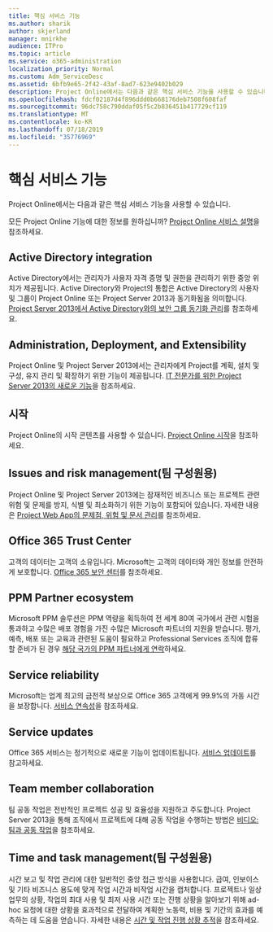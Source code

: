 ```yaml
---
title: 핵심 서비스 기능
ms.author: sharik
author: skjerland
manager: mnirkhe
audience: ITPro
ms.topic: article
ms.service: o365-administration
localization_priority: Normal
ms.custom: Adm_ServiceDesc
ms.assetid: 6bfb9e65-2f42-43af-8ad7-623e9402b029
description: Project Online에서는 다음과 같은 핵심 서비스 기능을 사용할 수 있습니다.
ms.openlocfilehash: fdcf02187d4f896ddd0b668176deb7508f608faf
ms.sourcegitcommit: 96dc758c790ddaf05f5c2b836451b417729cf119
ms.translationtype: MT
ms.contentlocale: ko-KR
ms.lasthandoff: 07/18/2019
ms.locfileid: "35776969"
---
```

# <a name="core-services-functionality"></a>핵심 서비스 기능

Project Online에서는 다음과 같은 핵심 서비스 기능을 사용할 수 있습니다.
  
모든 Project Online 기능에 대한 정보를 원하십니까? [Project Online 서비스 설명](project-online-service-description.md)을 참조하세요.
  
## <a name="active-directory-integration"></a>Active Directory integration
<a name="bkmk_AD_Integration"> </a>

Active Directory에서는 관리자가 사용자 자격 증명 및 권한을 관리하기 위한 중앙 위치가 제공됩니다. Active Directory와 Project의 통합은 Active Directory의 사용자 및 그룹이 Project Online 또는 Project Server 2013과 동기화됨을 의미합니다. [Project Server 2013에서 Active Directory와의 보안 그룹 동기화 관리](https://go.microsoft.com/fwlink/p/?LinkId=402631)를 참조하세요.
  
## <a name="administration-deployment-and-extensibility"></a>Administration, Deployment, and Extensibility
<a name="bkmk_AdministrationDeploymentExtensibility"> </a>

Project Online 및 Project Server 2013에서는 관리자에게 Project를 계획, 설치 및 구성, 유지 관리 및 확장하기 위한 기능이 제공됩니다. [IT 전문가를 위한 Project Server 2013의 새로운 기능](https://go.microsoft.com/fwlink/p/?LinkId=272017)을 참조하세요.
  
## <a name="getting-started"></a>시작
<a name="bkmk_GettingStarted"> </a>

Project Online의 시작 콘텐츠를 사용할 수 있습니다. [Project Online 시작](https://support.office.com/en-us/article/Get-started-with-Project-Online-E3E5F64F-ADA5-4F9D-A578-130B2D4E5F11?ui=en-US&amp;rs=en-US&amp;ad=US)을 참조하세요.
  
## <a name="issues-and-risk-management-for-team-members"></a>Issues and risk management(팀 구성원용)
<a name="bkmk_IssuesRiskManagement"> </a>

Project Online 및 Project Server 2013에는 잠재적인 비즈니스 또는 프로젝트 관련 위험 및 문제를 방지, 식별 및 최소화하기 위한 기능이 포함되어 있습니다. 자세한 내용은 [Project Web App의 문제점, 위험 및 문서 관리](https://go.microsoft.com/fwlink/?LinkId=402634)를 참조하세요.
  
## <a name="office-365-trust-center"></a>Office 365 Trust Center
<a name="bkmk_Office365TrustCenter"> </a>

고객의 데이터는 고객의 소유입니다. Microsoft는 고객의 데이터와 개인 정보를 안전하게 보호합니다. [Office 365 보안 센터](https://go.microsoft.com/fwlink/?LinkId=402637)를 참조하세요.
  
## <a name="ppm-partner-ecosystem"></a>PPM Partner ecosystem
<a name="bkmk_ProjectPortfolioManagementPartner"> </a>

Microsoft PPM 솔루션은 PPM 역량을 획득하여 전 세계 80여 국가에서 관련 시험을 통과하고 수많은 배포 경험을 가진 수많은 Microsoft 파트너의 지원을 받습니다. 평가, 예측, 배포 또는 교육과 관련된 도움이 필요하고 Professional Services 조직에 합류할 준비가 된 경우 [해당 국가의 PPM 파트너에게 연락](https://go.microsoft.com/fwlink/p/?LinkId=272646)하세요.
  
## <a name="service-reliability"></a>Service reliability
<a name="bkmk_ServiceReliability"> </a>

Microsoft는 업계 최고의 금전적 보상으로 Office 365 고객에게 99.9%의 가동 시간을 보장합니다. [서비스 연속성](https://go.microsoft.com/fwlink/?LinkId=402653)을 참조하세요.
  
## <a name="service-updates"></a>Service updates
<a name="bkmk_Serviceupdates"> </a>

Office 365 서비스는 정기적으로 새로운 기능이 업데이트됩니다. [서비스 업데이트](../office-365-platform-service-description/service-updates.md)를 참고하세요.
  
## <a name="team-member-collaboration"></a>Team member collaboration
<a name="bkbmk_TeamMemberCollaboration"> </a>

팀 공동 작업은 전반적인 프로젝트 성공 및 효율성을 지원하고 주도합니다. Project Server 2013을 통해 조직에서 프로젝트에 대해 공동 작업을 수행하는 방법은 [비디오: 팀과 공동 작업](https://go.microsoft.com/fwlink/?LinkId=402628)을 참조하세요.
  
## <a name="time-and-task-management-for-team-members"></a>Time and task management(팀 구성원용)
<a name="bkmk_TimeTaskManagement"> </a>

시간 보고 및 작업 관리에 대한 일반적인 중앙 접근 방식을 사용합니다. 급여, 인보이스 및 기타 비즈니스 용도에 맞게 작업 시간과 비작업 시간을 캡처합니다. 프로젝트나 일상 업무의 상황, 작업의 최대 사용 및 최저 사용 시간 또는 진행 상황을 알아보기 위해 ad-hoc 요청에 대한 상황을 효과적으로 전달하여 계획한 노동력, 비용 및 기간의 효과를 예측하는 데 도움을 얻습니다. 자세한 내용은 [시간 및 작업 진행 상황 추적](https://go.microsoft.com/fwlink/p/?LinkId=271321)을 참조하세요.
  

